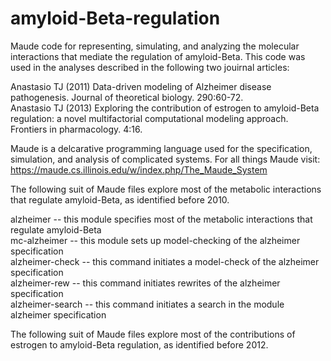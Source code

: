 # amyloid-Beta-regulation
Maude code for representing, simulating, and analyzing the molecular interactions that mediate the regulation of amyloid-Beta. This code was used in the analyses described in the following two jouirnal articles:  

Anastasio TJ (2011) Data-driven modeling of Alzheimer disease pathogenesis. Journal of theoretical biology. 290:60-72.  
Anastasio TJ (2013) Exploring the contribution of estrogen to amyloid-Beta regulation: a novel multifactorial computational modeling approach. Frontiers in pharmacology. 4:16.  

Maude is a delcarative programming language used for the specification, simulation, and analysis of complicated systems. For all things Maude visit: https://maude.cs.illinois.edu/w/index.php/The_Maude_System  

The following suit of Maude files explore most of the metabolic interactions that regulate amyloid-Beta, as identified before 2010.  

alzheimer -- this module specifies most of the metabolic interactions that regulate amyloid-Beta  
mc-alzheimer -- this module sets up model-checking of the alzheimer specification  
alzheimer-check -- this command initiates a model-check of the alzheimer specification  
alzheimer-rew -- this command initiates rewrites of the alzheimer specification  
alzheimer-search -- this command initiates a search in the module alzheimer specification  



 

The following suit of Maude files explore most of the contributions of estrogen to amyloid-Beta regulation, as identified before 2012.  




